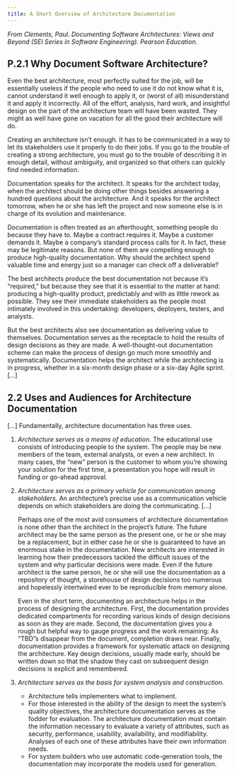 ```yaml
---
title: A Short Overview of Architecture Documentation
---
```


<cite>From Clements, Paul. *Documenting Software Architectures: Views and Beyond* (SEI Series in Software Engineering). Pearson Education.</cite>

## P.2.1 Why Document Software Architecture?

Even the best architecture, most perfectly suited for the job, will be essentially useless if the people who need to use it do not know what it is, cannot understand it well enough to apply it, or (worst of all) misunderstand it and apply it incorrectly. All of the effort, analysis, hard work, and insightful design on the part of the architecture team will have been wasted. They might as well have gone on vacation for all the good their architecture will do.

Creating an architecture isn’t enough. It has to be communicated in a way to let its stakeholders use it properly to do their jobs. If you go to the trouble of creating a strong architecture, you must go to the trouble of describing it in enough detail, without ambiguity, and organized so that others can quickly find needed information.

Documentation speaks for the architect. It speaks for the architect today, when the architect should be doing other things besides answering a hundred questions about the architecture. And it speaks for the architect tomorrow, when he or she has left the project and now someone else is in charge of its evolution and maintenance.

Documentation is often treated as an afterthought, something people do because they have to. Maybe a contract requires it. Maybe a customer demands it. Maybe a company’s standard process calls for it. In fact, these may be legitimate reasons. But none of them are compelling enough to produce high-quality documentation. Why should the architect spend valuable time and energy just so a manager can check off a deliverable?

The best architects produce the best documentation not because it’s “required,” but because they see that it is essential to the matter at hand: producing a high-quality product, predictably and with as little rework as possible. They see their immediate stakeholders as the people most intimately involved in this undertaking: developers, deployers, testers, and analysts.

But the best architects also see documentation as delivering value to themselves. Documentation serves as the receptacle to hold the results of design decisions as they are made. A well-thought-out documentation scheme can make the process of design go much more smoothly and systematically. Documentation helps the architect while the architecting is in progress, whether in a six-month design phase or a six-day Agile sprint. […]

## 2.2 Uses and Audiences for Architecture Documentation

[…] Fundamentally, architecture documentation has three uses.

1. *Architecture serves as a means of education.* The educational use consists of introducing people to the system. The people may be new members of the team, external analysts, or even a new architect. In many cases, the “new” person is the customer to whom you’re showing your solution for the first time, a presentation you hope will result in funding or go-ahead approval.

2. *Architecture serves as a primary vehicle for communication among stakeholders.* An architecture’s precise use as a communication vehicle depends on which stakeholders are doing the communicating. […]

   Perhaps one of the most avid consumers of architecture documentation is none other than the architect in the project’s future. The future architect may be the same person as the present one, or he or she may be a replacement, but in either case he or she is guaranteed to have an enormous stake in the documentation. New architects are interested in learning how their predecessors tackled the difficult issues of the system and why particular decisions were made. Even if the future architect is the same person, he or she will use the documentation as a repository of thought, a storehouse of design decisions too numerous and hopelessly intertwined ever to be reproducible from memory alone.

   Even in the short term, documenting an architecture helps in the process of designing the architecture. First, the documentation provides dedicated compartments for recording various kinds of design decisions as soon as they are made. Second, the documentation gives you a rough but helpful way to gauge progress and the work remaining: As “TBD”s disappear from the document, completion draws near. Finally, documentation provides a framework for systematic attack on designing the architecture. Key design decisions, usually made early, should be written down so that the shadow they cast on subsequent design decisions is explicit and remembered.

3. *Architecture serves as the basis for system analysis and construction.*
   * Architecture tells implementers what to implement.
   * For those interested in the ability of the design to meet the system’s quality objectives, the architecture documentation serves as the fodder for evaluation. The architecture documentation must contain the information necessary to evaluate a variety of attributes, such as security, performance, usability, availability, and modifiability. Analyses of each one of these attributes have their own information needs.
   * For system builders who use automatic code-generation tools, the documentation may incorporate the models used for generation.
